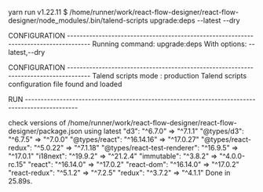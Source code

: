 yarn run v1.22.11
$ /home/runner/work/react-flow-designer/react-flow-designer/node_modules/.bin/talend-scripts upgrade:deps --latest --dry

CONFIGURATION -------------------------------------------------------------------------------------
Running command: upgrade:deps With options: --latest,--dry

CONFIGURATION -------------------------------------------------------------------------------------
Talend scripts mode : production
Talend scripts configuration file found and loaded

RUN -----------------------------------------------------------------------------------------------

check versions of /home/runner/work/react-flow-designer/react-flow-designer/package.json using latest
"d3": "^6.7.0" => "^7.1.1"
"@types/d3": "^6.7.5" => "^7.0.0"
"@types/react": "^16.14.16" => "^17.0.27"
"@types/react-redux": "^5.0.22" => "^7.1.18"
"@types/react-test-renderer": "^16.9.5" => "^17.0.1"
"i18next": "^19.9.2" => "^21.2.4"
"immutable": "^3.8.2" => "^4.0.0-rc.15"
"react": "^16.14.0" => "^17.0.2"
"react-dom": "^16.14.0" => "^17.0.2"
"react-redux": "^5.1.2" => "^7.2.5"
"redux": "^3.7.2" => "^4.1.1"
Done in 25.89s.

